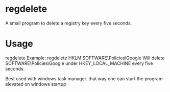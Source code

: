# regdelete
A small program to delete a registry key every five seconds.

# Usage
regdelete <root> <path>
Example: regdelete HKLM SOFTWARE\Policies\Google
Will delete SOFTWARE\Policies\Google under HKEY_LOCAL_MACHINE every five seconds.

Best used with windows task manager. that way one can start the program elevated on windows startup
